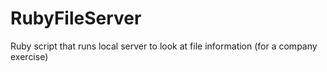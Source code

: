 RubyFileServer
==============

Ruby script that runs local server to look at file information (for a company exercise)
